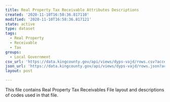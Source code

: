 ```yaml
---
title: Real Property Tax Receivable Attributes Descriptions
created: '2020-11-10T16:58:36.817110'
modified: '2020-11-10T16:58:36.817121'
state: active
type: dataset
tags:
  - Real Property
  - Receivable
  - Tax
groups:
  - Local Government
csv_url: 'https://data.kingcounty.gov/api/views/dyps-vajd/rows.csv?accessType=DOWNLOAD'
json_url: 'https://data.kingcounty.gov/api/views/dyps-vajd/rows.json?accessType=DOWNLOAD'
layout: post

---
```

This file contains Real Property Tax Receivables File layout and descriptions of codes used in that file.
